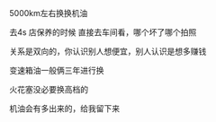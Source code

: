 5000km左右换换机油

去4s 店保养的时候 直接去车间看，哪个坏了哪个拍照

关系是双向的，你认识别人想便宜，别人认识是想多赚钱

变速箱油一般俩三年进行换

火花塞没必要换高档的

机油会有多出来的，给我留下来

